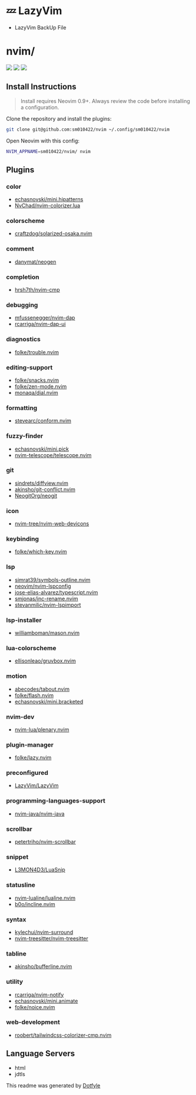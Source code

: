 # 💤 LazyVim

* LazyVim BackUp File 

# nvim/

<a href="https://dotfyle.com/sm010422/nvim"><img src="https://dotfyle.com/sm010422/nvim/badges/plugins?style=flat" /></a>
<a href="https://dotfyle.com/sm010422/nvim"><img src="https://dotfyle.com/sm010422/nvim/badges/leaderkey?style=flat" /></a>
<a href="https://dotfyle.com/sm010422/nvim"><img src="https://dotfyle.com/sm010422/nvim/badges/plugin-manager?style=flat" /></a>


## Install Instructions

 > Install requires Neovim 0.9+. Always review the code before installing a configuration.

Clone the repository and install the plugins:

```sh
git clone git@github.com:sm010422/nvim ~/.config/sm010422/nvim
```

Open Neovim with this config:

```sh
NVIM_APPNAME=sm010422/nvim/ nvim
```

## Plugins

### color

+ [echasnovski/mini.hipatterns](https://dotfyle.com/plugins/echasnovski/mini.hipatterns)
+ [NvChad/nvim-colorizer.lua](https://dotfyle.com/plugins/NvChad/nvim-colorizer.lua)
### colorscheme

+ [craftzdog/solarized-osaka.nvim](https://dotfyle.com/plugins/craftzdog/solarized-osaka.nvim)
### comment

+ [danymat/neogen](https://dotfyle.com/plugins/danymat/neogen)
### completion

+ [hrsh7th/nvim-cmp](https://dotfyle.com/plugins/hrsh7th/nvim-cmp)
### debugging

+ [mfussenegger/nvim-dap](https://dotfyle.com/plugins/mfussenegger/nvim-dap)
+ [rcarriga/nvim-dap-ui](https://dotfyle.com/plugins/rcarriga/nvim-dap-ui)
### diagnostics

+ [folke/trouble.nvim](https://dotfyle.com/plugins/folke/trouble.nvim)
### editing-support

+ [folke/snacks.nvim](https://dotfyle.com/plugins/folke/snacks.nvim)
+ [folke/zen-mode.nvim](https://dotfyle.com/plugins/folke/zen-mode.nvim)
+ [monaqa/dial.nvim](https://dotfyle.com/plugins/monaqa/dial.nvim)
### formatting

+ [stevearc/conform.nvim](https://dotfyle.com/plugins/stevearc/conform.nvim)
### fuzzy-finder

+ [echasnovski/mini.pick](https://dotfyle.com/plugins/echasnovski/mini.pick)
+ [nvim-telescope/telescope.nvim](https://dotfyle.com/plugins/nvim-telescope/telescope.nvim)
### git

+ [sindrets/diffview.nvim](https://dotfyle.com/plugins/sindrets/diffview.nvim)
+ [akinsho/git-conflict.nvim](https://dotfyle.com/plugins/akinsho/git-conflict.nvim)
+ [NeogitOrg/neogit](https://dotfyle.com/plugins/NeogitOrg/neogit)
### icon

+ [nvim-tree/nvim-web-devicons](https://dotfyle.com/plugins/nvim-tree/nvim-web-devicons)
### keybinding

+ [folke/which-key.nvim](https://dotfyle.com/plugins/folke/which-key.nvim)
### lsp

+ [simrat39/symbols-outline.nvim](https://dotfyle.com/plugins/simrat39/symbols-outline.nvim)
+ [neovim/nvim-lspconfig](https://dotfyle.com/plugins/neovim/nvim-lspconfig)
+ [jose-elias-alvarez/typescript.nvim](https://dotfyle.com/plugins/jose-elias-alvarez/typescript.nvim)
+ [smjonas/inc-rename.nvim](https://dotfyle.com/plugins/smjonas/inc-rename.nvim)
+ [stevanmilic/nvim-lspimport](https://dotfyle.com/plugins/stevanmilic/nvim-lspimport)
### lsp-installer

+ [williamboman/mason.nvim](https://dotfyle.com/plugins/williamboman/mason.nvim)
### lua-colorscheme

+ [ellisonleao/gruvbox.nvim](https://dotfyle.com/plugins/ellisonleao/gruvbox.nvim)
### motion

+ [abecodes/tabout.nvim](https://dotfyle.com/plugins/abecodes/tabout.nvim)
+ [folke/flash.nvim](https://dotfyle.com/plugins/folke/flash.nvim)
+ [echasnovski/mini.bracketed](https://dotfyle.com/plugins/echasnovski/mini.bracketed)
### nvim-dev

+ [nvim-lua/plenary.nvim](https://dotfyle.com/plugins/nvim-lua/plenary.nvim)
### plugin-manager

+ [folke/lazy.nvim](https://dotfyle.com/plugins/folke/lazy.nvim)
### preconfigured

+ [LazyVim/LazyVim](https://dotfyle.com/plugins/LazyVim/LazyVim)
### programming-languages-support

+ [nvim-java/nvim-java](https://dotfyle.com/plugins/nvim-java/nvim-java)
### scrollbar

+ [petertriho/nvim-scrollbar](https://dotfyle.com/plugins/petertriho/nvim-scrollbar)
### snippet

+ [L3MON4D3/LuaSnip](https://dotfyle.com/plugins/L3MON4D3/LuaSnip)
### statusline

+ [nvim-lualine/lualine.nvim](https://dotfyle.com/plugins/nvim-lualine/lualine.nvim)
+ [b0o/incline.nvim](https://dotfyle.com/plugins/b0o/incline.nvim)
### syntax

+ [kylechui/nvim-surround](https://dotfyle.com/plugins/kylechui/nvim-surround)
+ [nvim-treesitter/nvim-treesitter](https://dotfyle.com/plugins/nvim-treesitter/nvim-treesitter)
### tabline

+ [akinsho/bufferline.nvim](https://dotfyle.com/plugins/akinsho/bufferline.nvim)
### utility

+ [rcarriga/nvim-notify](https://dotfyle.com/plugins/rcarriga/nvim-notify)
+ [echasnovski/mini.animate](https://dotfyle.com/plugins/echasnovski/mini.animate)
+ [folke/noice.nvim](https://dotfyle.com/plugins/folke/noice.nvim)
### web-development

+ [roobert/tailwindcss-colorizer-cmp.nvim](https://dotfyle.com/plugins/roobert/tailwindcss-colorizer-cmp.nvim)
## Language Servers

+ html
+ jdtls


 This readme was generated by [Dotfyle](https://dotfyle.com)
